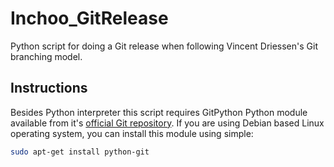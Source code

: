 Inchoo_GitRelease
=================

Python script for doing a Git release when following Vincent Driessen's Git branching model.

Instructions
------------
Besides Python interpreter this script requires GitPython Python module available from it's [official Git repository](https://github.com/gitpython-developers/GitPython). If you are using Debian based Linux operating system, you can install this module using simple:

```bash
sudo apt-get install python-git
```
